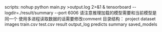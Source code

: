 scripts:
    nohup python main.py >output.log 2>&1 &
    tensorboard --logdir=./result/summary --port 6006
请注意推理加载的模型需要和当前模型是同一个
使用多进程读取数据的话需要修改comment
目录结构：
    project
        dataset
            images
            train.csv
            test.csv
        result
            output_log
            predicts
            summary
        saved_models
        
